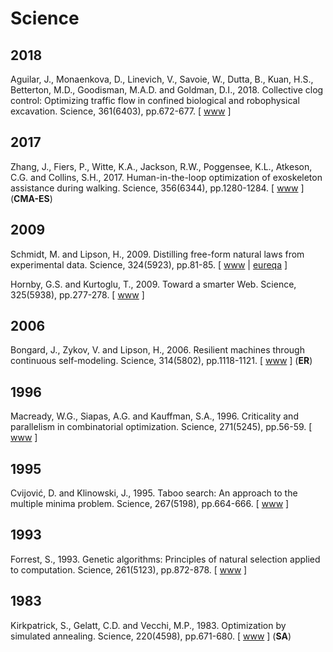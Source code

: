 # Science

## 2018

Aguilar, J., Monaenkova, D., Linevich, V., Savoie, W., Dutta, B., Kuan, H.S., Betterton, M.D., Goodisman, M.A.D. and Goldman, D.I., 2018. Collective clog control: Optimizing traffic flow in confined biological and robophysical excavation. Science, 361(6403), pp.672-677. [ [www](https://science.sciencemag.org/content/361/6403/672.abstract) ]

## 2017

Zhang, J., Fiers, P., Witte, K.A., Jackson, R.W., Poggensee, K.L., Atkeson, C.G. and Collins, S.H., 2017. Human-in-the-loop optimization of exoskeleton assistance during walking. Science, 356(6344), pp.1280-1284. [ [www](https://www.science.org/doi/abs/10.1126/science.aal5054) ] (**CMA-ES**)

## 2009

Schmidt, M. and Lipson, H., 2009. Distilling free-form natural laws from experimental data. Science, 324(5923), pp.81-85. [ [www](https://science.sciencemag.org/content/324/5923/81.abstract) | [eureqa](https://www.creativemachineslab.com/eureqa.html) ]

Hornby, G.S. and Kurtoglu, T., 2009. Toward a smarter Web. Science, 325(5938), pp.277-278. [ [www](https://science.sciencemag.org/content/325/5938/277.summary) ]

## 2006

Bongard, J., Zykov, V. and Lipson, H., 2006. Resilient machines through continuous self-modeling. Science, 314(5802), pp.1118-1121. [ [www](https://science.sciencemag.org/content/314/5802/1118) ] (**ER**)

## 1996

Macready, W.G., Siapas, A.G. and Kauffman, S.A., 1996. Criticality and parallelism in combinatorial optimization. Science, 271(5245), pp.56-59. [ [www](https://science.sciencemag.org/content/271/5245/56) ]

## 1995

Cvijović, D. and Klinowski, J., 1995. Taboo search: An approach to the multiple minima problem. Science, 267(5198), pp.664-666. [ [www](https://science.sciencemag.org/content/267/5198/664.abstract) ]

## 1993

Forrest, S., 1993. Genetic algorithms: Principles of natural selection applied to computation. Science, 261(5123), pp.872-878. [ [www](https://science.sciencemag.org/content/261/5123/872.abstract) ]

## 1983

Kirkpatrick, S., Gelatt, C.D. and Vecchi, M.P., 1983. Optimization by simulated annealing. Science, 220(4598), pp.671-680. [ [www](https://science.sciencemag.org/content/220/4598/671) ] (**SA**)
